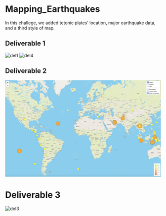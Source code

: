 # Mapping_Earthquakes
In this challege, we added tetonic plates' location, major earthquake data, and a third style of map. 

## Deliverable 1
![del1](images/del1.png)
![del4](images/del4.png)

## Deliverable 2
![del5](images/del5.png)


# Deliverable 3
![del3](images/del3.png)
